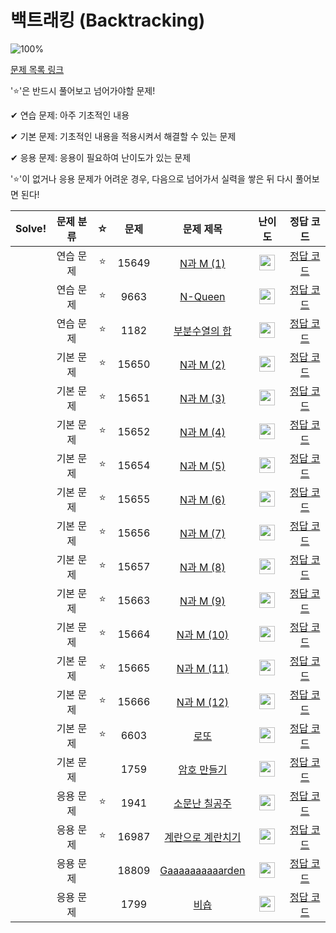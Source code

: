 # 백트래킹 (Backtracking)

![100%](https://progress-bar.dev/0/?scale=20&title=progress&width=500&color=babaca&suffix=/20)

[문제 목록 링크](https://www.acmicpc.net/workbook/view/7307)

'⭐️'은 반드시 풀어보고 넘어가야할 문제!

✔ 연습 문제: 아주 기초적인 내용

✔ 기본 문제: 기초적인 내용을 적용시켜서 해결할 수 있는 문제

✔ 응용 문제: 응용이 필요하여 난이도가 있는 문제


'⭐️'이 없거나 응용 문제가 어려운 경우, 다음으로 넘어가서 실력을 쌓은 뒤 다시 풀어보면 된다!

| Solve! | 문제 분류 | ☆ | 문제 | 문제 제목 | 난이도 | 정답 코드 |
| :--: | :--: | :--: | :--: | :--: | :--: | :--: |
|| 연습 문제 | ⭐️ | 15649 | [N과 M (1)](https://www.acmicpc.net/problem/15649) | <img height="25px" width="25px" src="https://static.solved.ac/tier_small/8.svg"/> | [정답 코드](../0x09_Backtracking/15649.cpp) |
|| 연습 문제 | ⭐️ | 9663 | [N-Queen](https://www.acmicpc.net/problem/9663) | <img height="25px" width="25px" src="https://static.solved.ac/tier_small/12.svg"/> | [정답 코드](../0x09_Backtracking/9663.cpp) |
|| 연습 문제 | ⭐️ | 1182 | [부분수열의 합](https://www.acmicpc.net/problem/1182) | <img height="25px" width="25px" src="https://static.solved.ac/tier_small/9.svg"/> | [정답 코드](../0x09_Backtracking/soluons/1182.cpp) |
|| 기본 문제 | ⭐️ | 15650 | [N과 M (2)](https://www.acmicpc.net/problem/15650) | <img height="25px" width="25px" src="https://static.solved.ac/tier_small/8.svg"/> | [정답 코드](../0x09_Backtracking/15650.cpp) |
|| 기본 문제 | ⭐️ | 15651 | [N과 M (3)](https://www.acmicpc.net/problem/15651) | <img height="25px" width="25px" src="https://static.solved.ac/tier_small/8.svg"/> | [정답 코드](../0x09_Backtracking/15651.cpp) |
|| 기본 문제 | ⭐️ | 15652 | [N과 M (4)](https://www.acmicpc.net/problem/15652) | <img height="25px" width="25px" src="https://static.solved.ac/tier_small/8.svg"/> | [정답 코드](../0x09_Backtracking/15652.cpp) |
|| 기본 문제 | ⭐️ | 15654 | [N과 M (5)](https://www.acmicpc.net/problem/15654) | <img height="25px" width="25px" src="https://static.solved.ac/tier_small/8.svg"/> | [정답 코드](../0x09_Backtracking/15654.cpp) |
|| 기본 문제 | ⭐️ | 15655 | [N과 M (6)](https://www.acmicpc.net/problem/15655) | <img height="25px" width="25px" src="https://static.solved.ac/tier_small/8.svg"/> | [정답 코드](../0x09_Backtracking/15655.cpp) |
|| 기본 문제 | ⭐️ | 15656 | [N과 M (7)](https://www.acmicpc.net/problem/15656) | <img height="25px" width="25px" src="https://static.solved.ac/tier_small/8.svg"/> | [정답 코드](../0x09_Backtracking/15656.cpp) |
|| 기본 문제 | ⭐️ | 15657 | [N과 M (8)](https://www.acmicpc.net/problem/15657) | <img height="25px" width="25px" src="https://static.solved.ac/tier_small/8.svg"/> | [정답 코드](../0x09_Backtracking/15657.cpp) |
|| 기본 문제 | ⭐️ | 15663 | [N과 M (9)](https://www.acmicpc.net/problem/15663) | <img height="25px" width="25px" src="https://static.solved.ac/tier_small/9.svg"/> | [정답 코드](../0x09_Backtracking/15663.cpp) |
|| 기본 문제 | ⭐️ | 15664 | [N과 M (10)](https://www.acmicpc.net/problem/15664) | <img height="25px" width="25px" src="https://static.solved.ac/tier_small/9.svg"/> | [정답 코드](../0x09_Backtracking/15664.cpp) |
|| 기본 문제 | ⭐️ | 15665 | [N과 M (11)](https://www.acmicpc.net/problem/15665) | <img height="25px" width="25px" src="https://static.solved.ac/tier_small/9.svg"/> | [정답 코드](../0x09_Backtracking/15665.cpp) |
|| 기본 문제 | ⭐️ | 15666 | [N과 M (12)](https://www.acmicpc.net/problem/15666) | <img height="25px" width="25px" src="https://static.solved.ac/tier_small/9.svg"/> | [정답 코드](../0x09_Backtracking/15666.cpp) |
|| 기본 문제 | ⭐️ | 6603 | [로또](https://www.acmicpc.net/problem/6603) | <img height="25px" width="25px" src="https://static.solved.ac/tier_small/9.svg"/> | [정답 코드](../0x09_Backtracking/6603.cpp) |
|| 기본 문제 |     | 1759 | [암호 만들기](https://www.acmicpc.net/problem/1759) | <img height="25px" width="25px" src="https://static.solved.ac/tier_small/11.svg"/> | [정답 코드](../0x09_Backtracking/1759.cpp) |
|| 응용 문제 | ⭐️ | 1941 | [소문난 칠공주](https://www.acmicpc.net/problem/1941) | <img height="25px" width="25px" src="https://static.solved.ac/tier_small/13.svg"/> | [정답 코드](../0x09_Backtracking/1941.cpp) |
|| 응용 문제 | ⭐️ | 16987 | [계란으로 계란치기](https://www.acmicpc.net/problem/16987) | <img height="25px" width="25px" src="https://static.solved.ac/tier_small/11.svg"/> | [정답 코드](../0x09_Backtracking/16987.cpp) |
|| 응용 문제 |     | 18809 | [Gaaaaaaaaaarden](https://www.acmicpc.net/problem/18809) | <img height="25px" width="25px" src="https://static.solved.ac/tier_small/15.svg"/> | [정답 코드](../0x09_Backtracking/18809.cpp) |
|| 응용 문제 |     | 1799 | [비숍](https://www.acmicpc.net/problem/1799) | <img height="25px" width="25px" src="https://static.solved.ac/tier_small/15.svg"/>| [정답 코드](../0x09_Backtracking/1799.cpp) |
